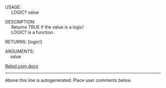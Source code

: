 USAGE:  
&nbsp;&nbsp;&nbsp;&nbsp;&nbsp;LOGIC?&nbsp;value&nbsp;  
  
DESCRIPTION:  
&nbsp;&nbsp;&nbsp;&nbsp;&nbsp;Returns&nbsp;TRUE&nbsp;if&nbsp;the&nbsp;value&nbsp;is&nbsp;a&nbsp;logic!  
&nbsp;&nbsp;&nbsp;&nbsp;&nbsp;LOGIC?&nbsp;is&nbsp;a&nbsp;function&nbsp;.  
  
RETURNS:&nbsp;[logic!]  
  
ARGUMENTS:  
&nbsp;&nbsp;&nbsp;&nbsp;value  

[Rebol.com docs](http://www.rebol.com/r3/docs/functions/logic-q.html)
___
Above this line is autogenerated. Place user comments below.